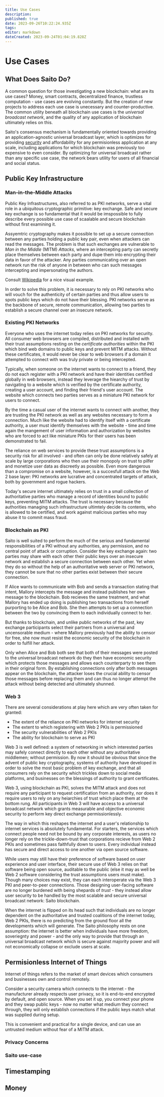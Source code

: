 ```yaml
---
title: Use Cases
description: 
published: true
date: 2023-09-26T10:22:24.935Z
tags: 
editor: markdown
dateCreated: 2023-09-24T01:04:19.828Z
---
```


# Use Cases

## What Does Saito Do?

A common question for those investigating a new blockchain: what are its use cases? Money, smart contracts, decentralized finance, trustless computation - use cases are evolving constantly. But the creation of new projects to address each use case is unecessary and counter-productive. The common utility beneath all blockchain use cases is the *universal broadcast network*, and the quality of any application of blockchain ultimately relies on this.

Saito's consensus mechanism is fundamentally oriented towards providing an application-agnostic universal broadcast layer, which is optimizes for providing [security](https://wiki.saito.io/consensus/majoritarian-attacks) and affordability for any permisionless application at any scale, including applications for which blockchain was previously too expensive to even consider. By optimizing for universal broadcast rather than any specific use case, the network bears utility for users of all financial and social status.

## Public Key Infrastructure

### Man-in-the-Middle Attacks

Public Key Infrastructures, also referred to as PKI networks, serve a vital role in a ubiquitous cryptographic primitive: key exchange. Safe and secure key exchange is so fundamental that it would be imspossible to fully describe every possible use case of scaalable and secure blockchain without first examining it.

Assyemtric cryptography makes it possible to set up a secure connection between any parties holding a public key pair, even when attackers can read the messages.  The problem is that such exchanges are vulnerable to *Man in the Middle* (MITM) *Attacks,* where an intercepting party can secretly place themselves between each party and dupe them into encrypting their data in favor of the attacker. Any parties communicating over an open network run the risk of anyone in between who can such messages intercepting and impersonating the authors.

Consult [Wikipedia](https://en.wikipedia.org/wiki/Man-in-the-middle_attack) for a nice visual example.

In order to solve this problem, it is necessary to rely on PKI networks who will vouch for the authenticity of certain parties and thus allow users to spots public keys which do not have their blessing. PKI networks serve as the backbone of secure, remote communication, allowing two parties to establish a secure channel over an insecure network.

### Existing PKI Networks

Everyone who uses the internet today relies on PKI networks for security. All consumer web browsers are compiled, distributed and installed with their trust assumptions resting on the *certificate authorities* within the PKI which bind web domains to public keys and prevent MITM attacks. Without these certificates, it would never be clear to web browsers if a domain it attempted to connect with was truly private or being intercepted.

Typically, when someone on the internet wants to connect to a friend, they do not each register with a PKI network and have their identities certified globally in web browsers, instead they leverage the hiearchy of trust by navigating to a website which is verified by the certificate authority, creating a user account, and finding their friend's user account. The website which connects two parties serves as a miniature PKI network for users to connect.

By the time a casual user of the internet wants to connect with another, they are trusting the PKI network as well as any websites necessary to form a connection. Much like the website had to identify itself with a certificate authority, a user must identify themselves with the website - time and time again the mangement of user information and authorization by websites who are forced to act like miniature PKIs for their users has been demonstrated to fail.

The reliance on web services to provide these trust assumptions is a security risk for all involved - and often can only be done relatively safely at scale by large corporations who then use their monopoly on trust to pilfer and monetize user data as discreetly as possible. Even more dangerous than a compromise on a website, however, is a succesfull attack on the Web 2 base layer: PKI networks are lucrative and concentrated targets of attack, both by government and rogue hackers.

Today's secure internet ultimately relies on trust in a small collection of authoritative parties who manage a record of identities bound to public keys, preventing MITM attacks. The trust is necessary because the authorities managing such infrastructure ultimtely decide its contents, who is allowed to be certified, and work against malicious parties who may abuse it to commit mass fraud.

### Blockchain as PKI

Saito is well suited to perform the much of the serious and fundamental responsibilities of a PKI without any authorities, any permission, and no central point of attack or corruption. Consider the key exchange again: two parties may share with each other their public keys over an insecure network and establish a secure connection between each other. Yet when they do so without the help of an authoritative web server or PKI network, they cannot be sure that no other parties exist between their secure connection.

If Alice wants to communicate with Bob and sends a transaction stating that intent, Mallory intercepts the message and instead publishes her own message to the blockchain. Bob recieves the same treatment, and what Mallory has ended up doing is publishing two transactions from herself purporting to be Alice and Bob. She then attempts to set up a connection between the two by convincing them to each individually connect to her.

But thanks to blockchain, and unlike public networks of the past, key exchange participants select their partners from a universal and uncensorable medium - where Mallory previously had the ability to censor for free, she now must resist the economic security of the blockchain in order to fulfill her attack.

Only when Alice and Bob both see that both of their messages were posted to the universal broadcast network do they then have economic security which protects those messages and allows each counterparty to see them in their original form. By establishing connections only after both messages appear on the blockchain, the attacker loses the crucial ability to censor those messages before replacing them and can thus no longer attempt the attack without being detected and ultimately shunned.

### Web 3

There are several considerations at play here which are very often taken for granted:

* The extent of the reliance on PKI networks for internet security
* The extent to which registering with Web 2 PKIs is permissioned 
* The security vulnerabilities of Web 2 PKIs
* The ability for blockchain to serve as PKI

Web 3 is well defined: a system of networking in which interested parties may safely connect directly to each other without any authoritative middlemen; without permission. By now it should be obvious that since the advent of public key cryptography, systems of authority have developed in order to solve the most basic problem of key exchange, and that all consumers rely on the security which  trickles down to social media platforms, and businesses on the blessings of authority to grant certificates.

Web 3, using blockchain as PKI, solves the MITM attack and does not require any participant to request certification from an authority, nor does it require users to rely on any heiarchies of trust which place them at the bottom rung. All participants in Web 3 will have access to a universal broadcast network which grants measurable and objective economic security to perform key direct exchange permissionlessly.

The way in which this reshapes the internet and a user's relationship to internet services is absolutely fundamental. For starters, the services which connect people need not be bound by any corporate interests, as users no longer rely on the trickle-down-trust that corporations recieve from Web 2 PKIs and sometimes pass faithfully down to users. Every individual instead has secure and direct access to one another via open source software.

While users may still have their preference of software based on user experience and user interface, their secure use of Web 3 relies on that software being open source, auditable to the public (else it may as well be Web 2 software considering the trust assumptions users must make). Though many choices may exist, they can each interoperate via the Web 3 PKI and peer-to-peer connections. Those designing user-facing software are no longer burdened with being shepards of *trust* - they instead allow user security to be handled by the most scalable and secure universal broadcast network: Saito blockchain.

When the internet is flipped on its head such that individuals are no longer dependent on the  authoritative and trusted coalitions of the internet today, Web 2 PKIs, there is no predicting from the ground floor all the developments which will generate. The Saito philosophy rests on one assumption: the internet is better when individuals have more freedom, soveriegnty and power - and the only way to provide that through an universal broadcast network which is secure against majority power and will not economically collapse or exclude users at scale.

## Permisionless Internet of Things

Internet of things refers to the market of smart devices which consumers and businesses own and control remotely.

Consider a security camera which connects to the internet - the manufacturer already respects user privacy, so it is end-to-end encrypted by default, and open source. When you set it up, you connect your phone and they swap public keys - now no matter what medium they connect through, they will only establish connections if the public keys match what was supplied during setup.

This is convenient and practical for a single device, and can use an untrusted medium without fear of a MITM attack.


### Privacy Concerns


### Saito use-case

## Timestamping

## Money